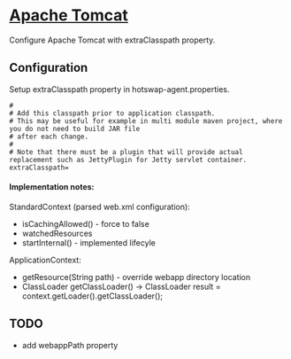 [Apache Tomcat](http://tomcat.apache.org)
========================================
Configure Apache Tomcat with extraClasspath property.

Configuration
-------------
Setup extraClasspath property in hotswap-agent.properties.

    #
    # Add this classpath prior to application classpath.
    # This may be useful for example in multi module maven project, where you do not need to build JAR file
    # after each change.
    #
    # Note that there must be a plugin that will provide actual replacement such as JettyPlugin for Jetty servlet container.
    extraClasspath=



#### Implementation notes:

StandardContext (parsed web.xml configuration):
* isCachingAllowed() - force to false
* watchedResources
* startInternal() - implemented lifecyle

ApplicationContext:
* getResource(String path) - override webapp directory location
* ClassLoader getClassLoader()  -> ClassLoader result = context.getLoader().getClassLoader();

TODO
----
* add webappPath property